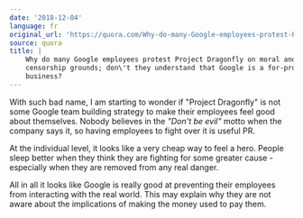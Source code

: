 ```yaml
---
date: '2018-12-04'
language: fr
original_url: 'https://quora.com/Why-do-many-Google-employees-protest-Project-Dragonfly-on-moral-and-censorship-grounds-dont-they-understand-that-Google-is-a-for-profit-business/answer/Clément-Renaud'
source: quora
title: |
    Why do many Google employees protest Project Dragonfly on moral and
    censorship grounds; don\'t they understand that Google is a for-profit
    business?
---
```


With such bad name, I am starting to wonder if "Project Dragonfly" is
not some Google team building strategy to make their employees feel good
about themselves. Nobody believes in the *"Don't be evil"* motto when
the company says it, so having employees to fight over it is useful PR.

At the individual level, it looks like a very cheap way to feel a hero.
People sleep better when they think they are fighting for some greater
cause - especially when they are removed from any real danger.

All in all it looks like Google is really good at preventing their
employees from interacting with the real world. This may explain why
they are not aware about the implications of making the money used to
pay them.
